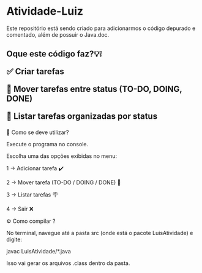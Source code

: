 # Atividade-Luiz
Este repositório está sendo criado para adicionarmos  o  código depurado e comentado, além de possuir o Java.doc.


 <h2>Oque este código faz?💡❕


✅ Criar tarefas

🔄 Mover tarefas entre status (TO-DO, DOING, DONE)

📌 Listar tarefas organizadas por status </h2>


  🚀 Como se deve utilizar?

Execute o programa no console.

Escolha uma das opções exibidas no menu:

1 → Adicionar tarefa ✔️

2 → Mover tarefa (TO-DO / DOING / DONE) 🔁

3 → Listar tarefas 🪧

4 → Sair ❌

⚙️ Como compilar ?

No terminal, navegue até a pasta src (onde está o pacote LuisAtividade) e digite:

javac LuisAtividade/*.java

Isso vai gerar os arquivos .class dentro da pasta.

